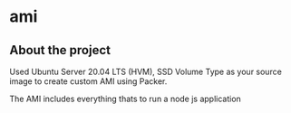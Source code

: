 # ami

## About the project
Used Ubuntu Server 20.04 LTS (HVM), SSD Volume Type as your source image to create custom AMI using Packer.

The AMI includes everything thats to run a node js application